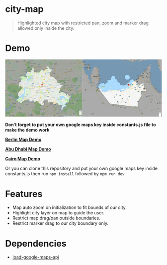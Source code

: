 # city-map
> Highlighted city map with restricted pan, zoom and marker drag allowed only inside the city.

# Demo
![Alt text](image.jpg?raw=true "Screen Shots")

**Don't forget to put your own google maps key inside constants.js file to make the demo work**

**[Berlin Map Demo](https://stackblitz.com/edit/city-map?file=constants.js)**

**[Abu Dhabi Map Demo](https://stackblitz.com/edit/city-map-abudhabi?file=constants.js)**

**[Cairo Map Demo](https://stackblitz.com/edit/cairo-city-map?file=constants.js)**

Or you can clone this repository and put your own google maps key inside constants.js then run `npm install` followed by `npm run dev`

# Features

- Map auto zoom on initialization to fit bounds of our city.
- Highlight city layer on map to guide the user.
- Restrict map drag/pan outside boundaries.
- Restrict marker drag to our city boundary only.

# Dependencies
- [load-google-maps-api](https://github.com/yuanqing/load-google-maps-api)
